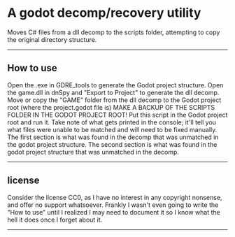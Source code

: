 # A godot decomp/recovery utility

Moves C# files from a dll decomp to the scripts folder, attempting to copy the original directory structure.

---

## How to use

Open the .exe in GDRE_tools to generate the Godot project structure.
Open the game.dll in dnSpy and "Export to Project" to generate the dll decomp.
Move or copy the "GAME" folder from the dll decomp to the Godot project root (where the project.godot file is)
MAKE A BACKUP OF THE SCRIPTS FOLDER IN THE GODOT PROJECT ROOT!
Put this script in the Godot project root and run it.
Take note of what gets printed in the console; it'll tell you what files were unable to be matched and will need to be fixed manually.
The first section is what was found in the decomp that was unmatched in the godot project structure.
The second section is what was found in the godot project structure that was unmatched in the decomp.

---

## license

Consider the license CC0, as I have no interest in any copyright nonsense, and offer no support whatsoever. Frankly I wasn't even going to write the "How to use" until I realized I may need to document it so I know what the hell it does once I forget about it.

---
